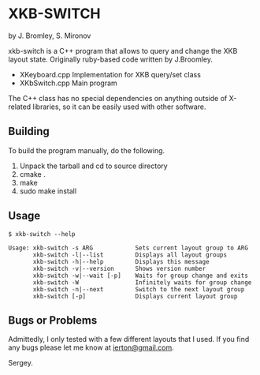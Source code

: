 XKB-SWITCH 
===========
by J. Bromley, S. Mironov

xkb-switch is a C++ program that allows to query and change the XKB layout state.
Originally ruby-based code written by J.Broomley.

* XKeyboard.cpp  Implementation for XKB query/set class
* XKbSwitch.cpp  Main program

The C++ class has no special dependencies on anything outside of
X-related libraries, so it can be easily used with other software.

Building
--------

To build the program manually, do the following.

1. Unpack the tarball and cd to source directory
2. cmake .
3. make
4. sudo make install

Usage
-----
	
	$ xkb-switch --help

	Usage: xkb-switch -s ARG            Sets current layout group to ARG
	       xkb-switch -l|--list         Displays all layout groups
	       xkb-switch -h|--help         Displays this message
	       xkb-switch -v|--version      Shows version number
	       xkb-switch -w|--wait [-p]    Waits for group change and exits
	       xkb-switch -W                Infinitely waits for group change
	       xkb-switch -n|--next         Switch to the next layout group
	       xkb-switch [-p]              Displays current layout group



Bugs or Problems
----------------

Admittedly, I only tested with a few different layouts that I used. If you find
any bugs please let me know at ierton@gmail.com. 

Sergey.


